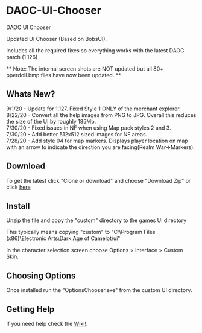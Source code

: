 # DAOC-UI-Chooser
DAOC UI Chooser

Updated UI Chooser (Based on BobsUI). 

Includes all the required fixes so everything works with the latest DAOC patch (1.126)

** Note: The internal screen shots are NOT updated but all 80+ pperdoll.bmp files have now been updated. **

## Whats New?
9/1/20  - Update for 1.127. Fixed Style 1 ONLY of the merchant explorer. 
8/22/20 - Convert all the help images from PNG to JPG. Overall this reduces the size of the UI by roughly 185Mb.  
7/30/20 - Fixed issues in NF when using Map pack styles 2 and 3.  
7/30/20	- Add better 512x512 sized images for NF areas.  
7/28/20 - Add style 04 for map markers. Displays player location on map with an arrow to indicate the direction you are facing(Realm War->Markers).  

## Download

To get the latest click "Clone or download" and choose "Download Zip"
  or click [here](https://github.com/CynicalJedi/DAOC-UI-Chooser/archive/master.zip)

## Install

Unzip the file and copy the "custom" directory to the games UI directory

This typically means copying "custom" to "C:\Program Files (x86)\Electronic Arts\Dark Age of Camelot\ui"

In the character selection screen choose Options > Interface > Custom Skin.

## Choosing Options

Once installed run the "OptionsChooser.exe" from the custom UI directory. 

## Getting Help

If you need help check the [Wiki!](https://github.com/CynicalJedi/DAOC-UI-Chooser/wiki).
